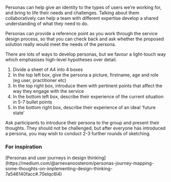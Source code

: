 Personas can help give an identity to the types of users we’re working for, and bring to life their needs and challenges. Talking about them collaboratively can help a team with different expertise develop a shared understanding of what they need to do. 

Personas can provide a reference point as you work through the service design process, so that you can check back and ask whether the proposed solution really would meet the needs of the persona. 

There are lots of ways to develop personas, but we favour a light-touch way which emphasises high-level hypotheses over detail. 

<ol><li>Divide a sheet of A4 into 4 boxes </li>
<li>In the top left box, give the persona a picture, firstname, age and role (eg user, practitioner etc)</li>
<li>In the top right box, introduce them with pertinent points that affect the way they engage with the service</li>
<li>In the bottom left box, describe their experience of the current situation in 5-7 bullet points</li>
<li>In the bottom right box, describe their experience of an ideal ‘future state’ </li> </ol>

Ask participants to introduce their persona to the group and present their thoughts. They should not be challenged, but after everyone has introduced a persona, you may wish to conduct 2-3 further rounds of sketching. 

<h3>For inspiration</h3>
[Personas and user journeys in design thinking](https://medium.com/@arnevanoosterom/personas-journey-mapping-some-thoughts-on-implementing-design-thinking-7a546140facc#.70elqc6l4)
